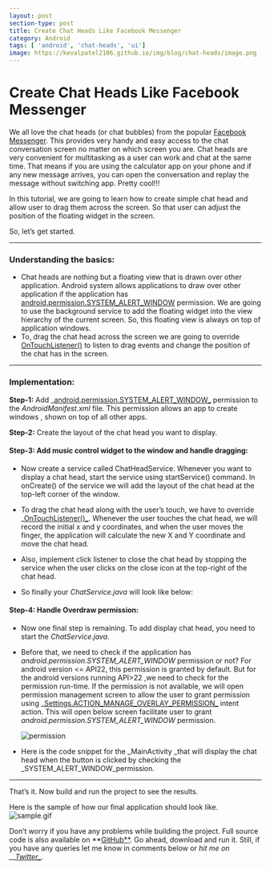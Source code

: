 ```yaml
---
layout: post
section-type: post
title: Create Chat Heads Like Facebook Messenger
category: Android
tags: [ 'android', 'chat-heads', 'ui']
image: https://kevalpatel2106.github.io/img/blog/chat-heads/image.png 
---
```


# Create Chat Heads Like Facebook Messenger

We all love the chat heads (or chat bubbles) from the popular [Facebook Messenger](https://www.messenger.com/). This provides very handy and easy access to the chat conversation screen no matter on which screen you are. Chat heads are very convenient for multitasking as a user can work and chat at the same time. That means if you are using the calculator app on your phone and if any new message arrives, you can open the conversation and replay the message without switching app. Pretty cool!!!

In this tutorial, we are going to learn how to create simple chat head and allow user to drag them across the screen. So that user can adjust the position of the floating widget in the screen.

So, let’s get started.

* * *

### **Understanding the basics:**

  * Chat heads are nothing but a floating view that is drawn over other application. Android system allows applications to draw over other application if the application has [android.permission.SYSTEM_ALERT_WINDOW](https://developer.android.com/reference/android/Manifest.permission.html#SYSTEM_ALERT_WINDOW) permission. We are going to use the background service to add the floating widget into the view hierarchy of the current screen. So, this floating view is always on top of application windows.
  * To, drag the chat head across the screen we are going to override [OnTouchListener()](https://developer.android.com/reference/android/view/View.OnTouchListener.html) to listen to drag events and change the position of the chat has in the screen.

* * *

### **Implementation:**

**Step-1:** 
Add _[android.permission.SYSTEM_ALERT_WINDOW_](https://developer.android.com/reference/android/Manifest.permission.html#SYSTEM_ALERT_WINDOW) permission to the _AndroidManifest.xml_ file. This permission allows an app to create windows , shown on top of all other apps.

<script src="https://gist.github.com/kevalpatel2106/3d525fa2ff9c91892668e2e7f8bcaa0d.js"></script>

**Step-2:** 
Create the layout of the chat head you want to display.

<script src="https://gist.github.com/kevalpatel2106/b82d39b961012bb520c765921fbc3e6e.js"></script>

#### **Step-3: Add music control widget to the window and handle dragging:**

  * Now create a service called ChatHeadService. Whenever you want to display a chat head, start the service using startService() command. In onCreate() of the service we will add the layout of the chat head at the top-left corner of the window.

	<script src="https://gist.github.com/kevalpatel2106/42340f32188ecbf677cb14ef7194f1a6.js"></script>

  * To drag the chat head along with the user’s touch, we have to override _[OnTouchListener()_](https://developer.android.com/reference/android/view/View.OnTouchListener.html). Whenever the user touches the chat head, we will record the initial x and y coordinates, and when the user moves the finger, the application will calculate the new X and Y coordinate and move the chat head.
  
  * Also, implement click listener to close the chat head by stopping the service when the user clicks on the close icon at the top-right of the chat head.

	<script src="https://gist.github.com/kevalpatel2106/d75224c690acfa0b05327dede24d374f.js"></script>
  
  * So finally your _ChatService.java_ will look like below:

	<script src="https://gist.github.com/kevalpatel2106/0a2533181ae1f27ec502f5fcc8611326.js"></script>

#### **Step-4: Handle Overdraw permission:**

  * Now one final step is remaining. To add display chat head, you need to start the _ChatService.java_.
  * Before that, we need to check if the application has _android.permission.SYSTEM_ALERT_WINDOW_ permission or not? For android version <= API22, this permission is granted by default. But for the android versions running API>22 ,we need to check for the permission run-time. If the permission is not available, we will open permission management screen to allow the user to grant permission using _[Settings.ACTION_MANAGE_OVERLAY_PERMISSION_](https://developer.android.com/reference/android/provider/Settings.html#ACTION_MANAGE_OVERLAY_PERMISSION) intent action. This will open below screen facilitate user to grant _android.permission.SYSTEM_ALERT_WINDOW_ permission.

	![permission](https://kevalpatel2106.github.io/img/blog/chat-heads/image2.png)

  * Here is the code snippet for the _MainActivity _that will display the chat head when the button is clicked by checking the _SYSTEM_ALERT_WINDOW_permission.

	<script src="https://gist.github.com/kevalpatel2106/ea66370ae2d1c53665f0fd0212b65367.js"></script>

* * *

That’s it. Now build and run the project to see the results. 

Here is the sample of how our final application should look like. ![sample.gif](https://kevalpatel2106.github.io/img/blog/chat-heads/image3.gif) 

Don’t worry if you have any problems while building the project. Full source code is also available on **[GitHub**](https://github.com/kevalpatel2106/android-samples/tree/master/Facebook%20Chat%20Heads). Go ahead, download and run it. Still, if you have any queries let me know in comments below or _hit me on __[Twitter_](https://twitter.com/Kevalonly77)_.